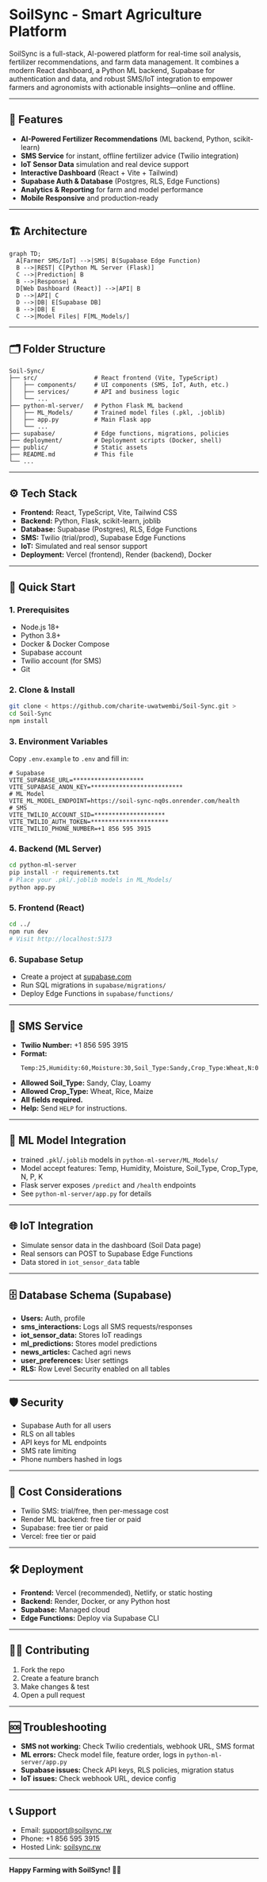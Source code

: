 # SoilSync - Smart Agriculture Platform

SoilSync is a full-stack, AI-powered platform for real-time soil analysis, fertilizer recommendations, and farm data management. It combines a modern React dashboard, a Python ML backend, Supabase for authentication and data, and robust SMS/IoT integration to empower farmers and agronomists with actionable insights—online and offline.

---

## 🌟 Features
- **AI-Powered Fertilizer Recommendations** (ML backend, Python, scikit-learn)
- **SMS Service** for instant, offline fertilizer advice (Twilio integration)
- **IoT Sensor Data** simulation and real device support
- **Interactive Dashboard** (React + Vite + Tailwind)
- **Supabase Auth & Database** (Postgres, RLS, Edge Functions)
- **Analytics & Reporting** for farm and model performance
- **Mobile Responsive** and production-ready

---

## 🏗️ Architecture

```mermaid
graph TD;
  A[Farmer SMS/IoT] -->|SMS| B(Supabase Edge Function)
  B -->|REST| C[Python ML Server (Flask)]
  C -->|Prediction| B
  B -->|Response| A
  D[Web Dashboard (React)] -->|API| B
  D -->|API| C
  D -->|DB| E[Supabase DB]
  B -->|DB| E
  C -->|Model Files| F[ML_Models/]
```

---

## 🗂️ Folder Structure

```
Soil-Sync/
├── src/                # React frontend (Vite, TypeScript)
│   ├── components/     # UI components (SMS, IoT, Auth, etc.)
│   ├── services/       # API and business logic
│   └── ...
├── python-ml-server/   # Python Flask ML backend
│   ├── ML_Models/      # Trained model files (.pkl, .joblib)
│   ├── app.py          # Main Flask app
│   └── ...
├── supabase/           # Edge functions, migrations, policies
├── deployment/         # Deployment scripts (Docker, shell)
├── public/             # Static assets
├── README.md           # This file
└── ...
```

---

## ⚙️ Tech Stack
- **Frontend:** React, TypeScript, Vite, Tailwind CSS
- **Backend:** Python, Flask, scikit-learn, joblib
- **Database:** Supabase (Postgres), RLS, Edge Functions
- **SMS:** Twilio (trial/prod), Supabase Edge Functions
- **IoT:** Simulated and real sensor support
- **Deployment:** Vercel (frontend), Render (backend), Docker

---

## 🚀 Quick Start

### 1. Prerequisites
- Node.js 18+
- Python 3.8+
- Docker & Docker Compose
- Supabase account
- Twilio account (for SMS)
- Git

### 2. Clone & Install
```bash
git clone < https://github.com/charite-uwatwembi/Soil-Sync.git >
cd Soil-Sync
npm install
```

### 3. Environment Variables
Copy `.env.example` to `.env` and fill in:
```env
# Supabase
VITE_SUPABASE_URL=********************
VITE_SUPABASE_ANON_KEY=**************************
# ML Model
VITE_ML_MODEL_ENDPOINT=https://soil-sync-nq0s.onrender.com/health
# SMS
VITE_TWILIO_ACCOUNT_SID=********************
VITE_TWILIO_AUTH_TOKEN=**********************
VITE_TWILIO_PHONE_NUMBER=+1 856 595 3915
```

### 4. Backend (ML Server)
```bash
cd python-ml-server
pip install -r requirements.txt
# Place your .pkl/.joblib models in ML_Models/
python app.py
```

### 5. Frontend (React)
```bash
cd ../
npm run dev
# Visit http://localhost:5173
```

### 6. Supabase Setup
- Create a project at [supabase.com](https://supabase.com)
- Run SQL migrations in `supabase/migrations/`
- Deploy Edge Functions in `supabase/functions/`

---

## 📱 SMS Service

- **Twilio Number:** +1 856 595 3915
- **Format:**
  ```
  Temp:25,Humidity:60,Moisture:30,Soil_Type:Sandy,Crop_Type:Wheat,N:0.5,P:30,K:20
  ```
- **Allowed Soil_Type:** Sandy, Clay, Loamy
- **Allowed Crop_Type:** Wheat, Rice, Maize
- **All fields required.**
- **Help:** Send `HELP` for instructions.

---

## 🤖 ML Model Integration
- trained `.pkl`/`.joblib` models in `python-ml-server/ML_Models/`
- Model accept features: Temp, Humidity, Moisture, Soil_Type, Crop_Type, N, P, K
- Flask server exposes `/predict` and `/health` endpoints
- See `python-ml-server/app.py` for details

---

## 🌐 IoT Integration
- Simulate sensor data in the dashboard (Soil Data page)
- Real sensors can POST to Supabase Edge Functions
- Data stored in `iot_sensor_data` table

---

## 🗄️ Database Schema (Supabase)
- **Users:** Auth, profile
- **sms_interactions:** Logs all SMS requests/responses
- **iot_sensor_data:** Stores IoT readings
- **ml_predictions:** Stores model predictions
- **news_articles:** Cached agri news
- **user_preferences:** User settings
- **RLS:** Row Level Security enabled on all tables

---

## 🛡️ Security
- Supabase Auth for all users
- RLS on all tables
- API keys for ML endpoints
- SMS rate limiting
- Phone numbers hashed in logs

---

## 💸 Cost Considerations
- Twilio SMS: trial/free, then per-message cost
- Render ML backend: free tier or paid
- Supabase: free tier or paid
- Vercel: free tier or paid

---

## 🛠️ Deployment
- **Frontend:** Vercel (recommended), Netlify, or static hosting
- **Backend:** Render, Docker, or any Python host
- **Supabase:** Managed cloud
- **Edge Functions:** Deploy via Supabase CLI

---

## 🧑‍💻 Contributing
1. Fork the repo
2. Create a feature branch
3. Make changes & test
4. Open a pull request

---

## 🆘 Troubleshooting
- **SMS not working:** Check Twilio credentials, webhook URL, SMS format
- **ML errors:** Check model file, feature order, logs in `python-ml-server/app.py`
- **Supabase issues:** Check API keys, RLS policies, migration status
- **IoT issues:** Check webhook URL, device config

---

## 📞 Support
- Email: support@soilsync.rw
- Phone: +1 856 595 3915
- Hosted Link: [soilsync.rw](https://soil-sync-proj.vercel.app/)

---

**Happy Farming with SoilSync! 🌱🤖**